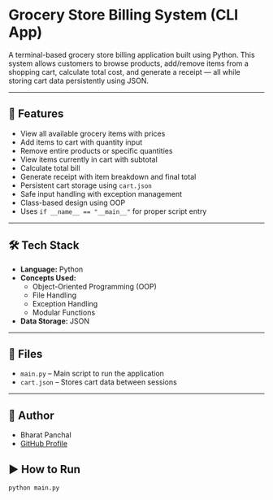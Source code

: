 # Grocery Store Billing System (CLI App)

A terminal-based grocery store billing application built using Python. This system allows customers to browse products, add/remove items from a shopping cart, calculate total cost, and generate a receipt — all while storing cart data persistently using JSON.

---

## 🚀 Features

- View all available grocery items with prices
- Add items to cart with quantity input
- Remove entire products or specific quantities
- View items currently in cart with subtotal
- Calculate total bill
- Generate receipt with item breakdown and final total
- Persistent cart storage using `cart.json`
- Safe input handling with exception management
- Class-based design using OOP
- Uses `if __name__ == "__main__"` for proper script entry

---

## 🛠️ Tech Stack

- **Language:** Python  
- **Concepts Used:**  
  - Object-Oriented Programming (OOP)  
  - File Handling  
  - Exception Handling  
  - Modular Functions  
- **Data Storage:** JSON

---

## 📂 Files

- `main.py` – Main script to run the application
- `cart.json` – Stores cart data between sessions

---

## 👤 Author

- Bharat Panchal  
- [GitHub Profile](https://github.com/Bharat-Panchal15)

## ▶️ How to Run

```bash
python main.py
